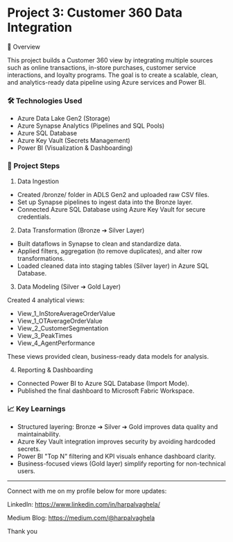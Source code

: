 # Project 3: Customer 360 Data Integration

📌 Overview

This project builds a Customer 360 view by integrating multiple sources such as online transactions, in-store purchases, customer service interactions, and loyalty programs.
The goal is to create a scalable, clean, and analytics-ready data pipeline using Azure services and Power BI.

### 🛠️ Technologies Used

- Azure Data Lake Gen2 (Storage)
- Azure Synapse Analytics (Pipelines and SQL Pools)
- Azure SQL Database
- Azure Key Vault (Secrets Management)
- Power BI (Visualization & Dashboarding)

### 🧩 Project Steps

1. Data Ingestion

- Created /bronze/ folder in ADLS Gen2 and uploaded raw CSV files.
- Set up Synapse pipelines to ingest data into the Bronze layer. 
- Connected Azure SQL Database using Azure Key Vault for secure credentials.

2. Data Transformation (Bronze ➔ Silver Layer)
   
- Built dataflows in Synapse to clean and standardize data.
- Applied filters, aggregation (to remove duplicates), and alter row transformations.
- Loaded cleaned data into staging tables (Silver layer) in Azure SQL Database.

3. Data Modeling (Silver ➔ Gold Layer)

Created 4 analytical views:

- View_1_InStoreAverageOrderValue
- View_1_OTAverageOrderValue
- View_2_CustomerSegmentation
- View_3_PeakTimes
- View_4_AgentPerformance

These views provided clean, business-ready data models for analysis.

4. Reporting & Dashboarding

- Connected Power BI to Azure SQL Database (Import Mode).
- Published the final dashboard to Microsoft Fabric Workspace.

### 📈 Key Learnings

- Structured layering: Bronze ➔ Silver ➔ Gold improves data quality and maintainability.
- Azure Key Vault integration improves security by avoiding hardcoded secrets.
- Power BI "Top N" filtering and KPI visuals enhance dashboard clarity.
- Business-focused views (Gold layer) simplify reporting for non-technical users.

---------------------------------------------------------

Connect with me on my profile below for more updates:

LinkedIn: https://www.linkedin.com/in/harpalvaghela/

Medium Blog: https://medium.com/@harpalvaghela

Thank you
